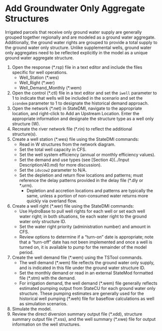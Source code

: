 # Add Groundwater Only Aggregate Structures #

Irrigated parcels that receive only ground water supply are generally grouped 
together regionally and are modeled as a ground water aggregate. Additionally, 
the ground water rights are grouped to provide a total supply to the ground water 
only structure. Unlike supplemental wells, ground water only aggregates need to 
be reflected explicitly in the model as a unique ground water aggregate structure.

1.	Open the response (\*.rsp) file in a text editor and include the files specific 
for well operations. 
	* Well_Station (\*.wes)
	* Well_Right (\*.wer)
	* Well_Demand_Monthly (\*.wem)
2.	Open the control (\*.ctl) file in a text editor and set the `iwell` parameter to 
1 to indicate that wells will be included in the scenario and set the `icondem` 
parameter to 1 to designate the historical demand approach.
3.	Open the network (\*.net) in StateDMI, navigate to the appropriate location, 
and right-click to Add an Upstream Location. Enter the appropriate information 
and designate the structure type as a well only structure (W). 
4.	Recreate the river network file (\*.rin) to reflect the additional structure(s).
5.	Create a well station (\*.wes) file using the StateDMI commands:
	* Read in W structures from the network diagram.
	* Set the total well capacity in CFS.
	* Set the well system efficiency (annual or monthly efficiency values). 
	* Set the demand and use types (see [Section 4](../Input Description/40.md) for more discussion).
	* Set the `idvcow2` parameter to N/A.
	* Set the depletion and return flow locations and patterns; must reference the 
	delay patterns provided in the delay file (\*.dly or \*.urm).
		* Depletion and accretion locations and patterns are typically the same, unless 
		a portion of non-consumed water returns more quickly via overland flow. 
6.	Create a well right (\*.wer) file using the StateDMI commands:
	* Use HydroBase to pull well rights for each well or set each well water right; 
	in both situations, tie each water right to the ground water only structure ID.
	* Set the water right priority (administration number) and amount in CFS.
	* Review options to determine if a “turn-on” date is appropriate; note that a 
	“turn-off” date has not been implemented and once a well is turned on, it is 
	available to pump for the remainder of the model period.
7.	Create the well demand file (\*.wem) using the TSTool commands.
	* The well demand (\*.wem) file reflects the ground water only supply, and is 
	indicated in this file under the ground water structure ID. 
	* Set the monthly demand or read in an external StateMod formatted file (\*.stm) 
	with the demand.
	* For irrigation demand, the well demand (\*.wem) file generally reflects 
	estimated pumping output from StateCU for each ground water only structure. 
	These pumping estimates are generally used for the historical well pumping (\*.weh) 
	file for baseflow calculations as well as simulation scenarios.
8.	Simulate the model. 
9.	Review the direct diversion summary output file (\*.xdd), structure summary 
output file (\*.xss), and the well summary (\*.xwe) file for output information on 
the well structures. 
